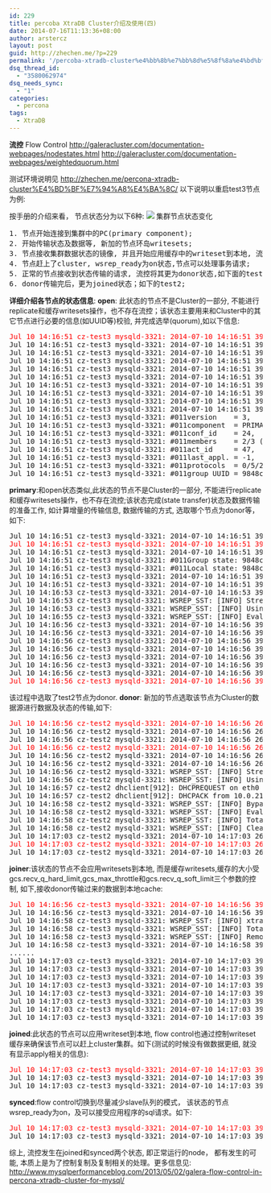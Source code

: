 ```yaml
---
id: 229
title: percoba XtraDB Cluster介绍及使用(四)
date: 2014-07-16T11:13:36+08:00
author: arstercz
layout: post
guid: http://zhechen.me/?p=229
permalink: '/percoba-xtradb-cluster%e4%bb%8b%e7%bb%8d%e5%8f%8a%e4%bd%bf%e7%94%a8%e5%9b%9b/'
dsq_thread_id:
  - "3580062974"
dsq_needs_sync:
  - "1"
categories:
  - percona
tags:
  - XtraDB
---
```

<strong>流控</strong>
Flow Control
<a href="http://galeracluster.com/documentation-webpages/nodestates.html"><font color="green">http://galeracluster.com/documentation-webpages/nodestates.html</font></a>
<a href="http://galeracluster.com/documentation-webpages/weightedquorum.html"><font color="green">http://galeracluster.com/documentation-webpages/weightedquorum.html</font></a>

测试环境说明见 <a href="http://zhechen.me/percona-xtradb-cluster%E4%BD%BF%E7%94%A8%E4%BA%8C/">http://zhechen.me/percona-xtradb-cluster%E4%BD%BF%E7%94%A8%E4%BA%8C/</a>
以下说明以重启test3节点为例:

按手册的介绍来看， 节点状态分为以下6种:
<img src="http://img.zhechen.me/articles/201407/galerafsm.png"></img>
集群节点状态变化
<!--more-->


<pre>
1. 节点开始连接到集群中的PC(primary component);
2. 开始传输状态及数据等, 新加的节点环岛writesets;
3. 节点接收集群数据状态的镜像, 并且开始应用缓存中的writeset到本地, 流控也切换到减少slave队列的模式;
4. 节点赶上了cluster, wsrep_ready为on状态,节点可以处理事务请求;
5. 正常的节点接收到状态传输的请求, 流控将其更为donor状态,如下面的test2;
6. donor传输完后，更为joined状态；如下的test2;
</pre>

<strong>详细介绍各节点的状态信息</strong>:
<strong>open</strong>: 此状态的节点不是Cluster的一部分, 不能进行replicate和缓存writesets操作，也不存在流控；该状态主要用来和Cluster中的其它节点进行必要的信息(如UUID等)校验, 并完成选举(quorum),如以下信息:
<pre>
<font color=red>Jul 10 14:16:51 cz-test3 mysqld-3321: 2014-07-10 14:16:51 399 [Note] WSREP: Shifting CLOSED -> OPEN (TO: 0)</font>
Jul 10 14:16:51 cz-test3 mysqld-3321: 2014-07-10 14:16:51 399 [Note] WSREP: Opened channel 'test-cluster'
Jul 10 14:16:51 cz-test3 mysqld-3321: 2014-07-10 14:16:51 399 [Note] WSREP: Waiting for SST to complete.
Jul 10 14:16:51 cz-test3 mysqld-3321: 2014-07-10 14:16:51 399 [Note] WSREP: New COMPONENT: primary = yes, bootstrap = no, my_idx = 2, memb_num = 3
Jul 10 14:16:51 cz-test3 mysqld-3321: 2014-07-10 14:16:51 399 [Note] WSREP: STATE EXCHANGE: Waiting for state UUID.
Jul 10 14:16:51 cz-test3 mysqld-3321: 2014-07-10 14:16:51 399 [Note] WSREP: STATE EXCHANGE: sent state msg: c7f31091-07f9-11e4-b5db-d3836cc0ef24
Jul 10 14:16:51 cz-test3 mysqld-3321: 2014-07-10 14:16:51 399 [Note] WSREP: STATE EXCHANGE: got state msg: c7f31091-07f9-11e4-b5db-d3836cc0ef24 from 0 (cz-test2)
Jul 10 14:16:51 cz-test3 mysqld-3321: 2014-07-10 14:16:51 399 [Note] WSREP: STATE EXCHANGE: got state msg: c7f31091-07f9-11e4-b5db-d3836cc0ef24 from 1 (cz-test1)
Jul 10 14:16:51 cz-test3 mysqld-3321: 2014-07-10 14:16:51 399 [Note] WSREP: STATE EXCHANGE: got state msg: c7f31091-07f9-11e4-b5db-d3836cc0ef24 from 2 (cz-test3)
Jul 10 14:16:51 cz-test3 mysqld-3321: 2014-07-10 14:16:51 399 [Note] WSREP: Quorum results:
Jul 10 14:16:51 cz-test3 mysqld-3321: #011version    = 3,
Jul 10 14:16:51 cz-test3 mysqld-3321: #011component  = PRIMARY,
Jul 10 14:16:51 cz-test3 mysqld-3321: #011conf_id    = 24,
Jul 10 14:16:51 cz-test3 mysqld-3321: #011members    = 2/3 (joined/total),
Jul 10 14:16:51 cz-test3 mysqld-3321: #011act_id     = 47,
Jul 10 14:16:51 cz-test3 mysqld-3321: #011last_appl. = -1,
Jul 10 14:16:51 cz-test3 mysqld-3321: #011protocols  = 0/5/2 (gcs/repl/appl),
Jul 10 14:16:51 cz-test3 mysqld-3321: #011group UUID = 9848cdcf-e869-11e3-94a5-3f8583faad7e
</pre>
<strong>primary</strong>:和open状态类似,此状态的节点不是Cluster的一部分, 不能进行replicate和缓存writesets操作，也不存在流控;该状态完成(state transfer)状态及数据传输的准备工作, 如计算增量的传输信息, 数据传输的方式, 选取哪个节点为donor等，如下:
<pre>
Jul 10 14:16:51 cz-test3 mysqld-3321: 2014-07-10 14:16:51 399 [Note] WSREP: Flow-control interval: [28, 28]
<font color=red>Jul 10 14:16:51 cz-test3 mysqld-3321: 2014-07-10 14:16:51 399 [Note] WSREP: Shifting OPEN -> PRIMARY (TO: 47)</font>
Jul 10 14:16:51 cz-test3 mysqld-3321: 2014-07-10 14:16:51 399 [Note] WSREP: State transfer required: 
Jul 10 14:16:51 cz-test3 mysqld-3321: #011Group state: 9848cdcf-e869-11e3-94a5-3f8583faad7e:47
Jul 10 14:16:51 cz-test3 mysqld-3321: #011Local state: 9848cdcf-e869-11e3-94a5-3f8583faad7e:31
Jul 10 14:16:51 cz-test3 mysqld-3321: 2014-07-10 14:16:51 399 [Note] WSREP: New cluster view: global state: 9848cdcf-e869-11e3-94a5-3f8583faad7e:47, view# 25: Primary, number of nodes: 3, my index: 2, protocol version 2
Jul 10 14:16:51 cz-test3 mysqld-3321: 2014-07-10 14:16:51 399 [Warning] WSREP: Gap in state sequence. Need state transfer.
Jul 10 14:16:53 cz-test3 mysqld-3321: 2014-07-10 14:16:53 399 [Note] WSREP: Running: 'wsrep_sst_xtrabackup-v2 --role 'joiner' --address '10.0.21.17' --auth 'sstuser:s3cret' --datadir '/web/mysql/node3321/data/' --defaults-file '/web/mysql/node3321/my.node.cnf' --parent '399'  '' '
Jul 10 14:16:53 cz-test3 mysqld-3321: WSREP_SST: [INFO] Streaming with xbstream (20140710 14:16:53.880)
Jul 10 14:16:53 cz-test3 mysqld-3321: WSREP_SST: [INFO] Using socat as streamer (20140710 14:16:53.883)
Jul 10 14:16:55 cz-test3 mysqld-3321: WSREP_SST: [INFO] Evaluating timeout 100 socat -u TCP-LISTEN:4444,reuseaddr stdio | xbstream -x; RC=( ${PIPESTATUS[@]} ) (20140710 14:16:55.023)
Jul 10 14:16:56 cz-test3 mysqld-3321: 2014-07-10 14:16:56 399 [Note] WSREP: Prepared SST request: xtrabackup-v2|10.0.21.17:4444/xtrabackup_sst
Jul 10 14:16:56 cz-test3 mysqld-3321: 2014-07-10 14:16:56 399 [Note] WSREP: wsrep_notify_cmd is not defined, skipping notification.
Jul 10 14:16:56 cz-test3 mysqld-3321: 2014-07-10 14:16:56 399 [Note] WSREP: REPL Protocols: 5 (3, 1)
Jul 10 14:16:56 cz-test3 mysqld-3321: 2014-07-10 14:16:56 399 [Note] WSREP: Service thread queue flushed.
Jul 10 14:16:56 cz-test3 mysqld-3321: 2014-07-10 14:16:56 399 [Note] WSREP: Assign initial position for certification: 47, protocol version: 3
Jul 10 14:16:56 cz-test3 mysqld-3321: 2014-07-10 14:16:56 399 [Note] WSREP: Service thread queue flushed.
Jul 10 14:16:56 cz-test3 mysqld-3321: 2014-07-10 14:16:56 399 [Note] WSREP: Prepared IST receiver, listening at: tcp://10.0.21.17:4568
<font color=red>Jul 10 14:16:56 cz-test3 mysqld-3321: 2014-07-10 14:16:56 399 [Note] WSREP: Member 2.0 (cz-test3) requested state transfer from '*any*'. Selected 0.0 (cz-test2)(SYNCED) as donor.</font>
</pre>
该过程中选取了test2节点为donor.
<strong>donor</strong>: 新加的节点选取该节点为Cluster的数据源进行数据及状态的传输,如下:
<pre>
<font color=red>Jul 10 14:16:56 cz-test2 mysqld-3321: 2014-07-10 14:16:56 26423 [Note] WSREP: Shifting SYNCED -> DONOR/DESYNCED (TO: 47)</font>
Jul 10 14:16:56 cz-test2 mysqld-3321: 2014-07-10 14:16:56 26423 [Note] WSREP: IST request: 9848cdcf-e869-11e3-94a5-3f8583faad7e:31-47|tcp://10.0.21.17:4568
Jul 10 14:16:56 cz-test2 mysqld-3321: 2014-07-10 14:16:56 26423 [Note] WSREP: wsrep_notify_cmd is not defined, skipping notification.
<font color=red>Jul 10 14:16:56 cz-test2 mysqld-3321: 2014-07-10 14:16:56 26423 [Note] WSREP: Running: 'wsrep_sst_xtrabackup-v2 --role 'donor' --address '10.0.21.17:4444/xtrabackup_sst' --auth 'sstuser:s3cret' --socket '/web/mysql/node3321/data/s3321' --datadir '/web/mysql/node3321/data/' --defaults-file '/web/mysql/node3321/my.node.cnf'   '' --gtid '9848cdcf-e869-11e3-94a5-3f8583faad7e:31' --bypass' </font>
Jul 10 14:16:56 cz-test2 mysqld-3321: 2014-07-10 14:16:56 26423 [Note] WSREP: sst_donor_thread signaled with 0
Jul 10 14:16:56 cz-test2 mysqld-3321: 2014-07-10 14:16:56 26423 [Note] WSREP: async IST sender starting to serve tcp://10.0.21.17:4568 sending 32-47
Jul 10 14:16:56 cz-test2 mysqld-3321: WSREP_SST: [INFO] Streaming with xbstream (20140710 14:16:56.987)
Jul 10 14:16:56 cz-test2 mysqld-3321: WSREP_SST: [INFO] Using socat as streamer (20140710 14:16:56.989)
Jul 10 14:16:57 cz-test2 dhclient[912]: DHCPREQUEST on eth0 to 10.0.21.9 port 67 (xid=0x5bb66842)
Jul 10 14:16:57 cz-test2 dhclient[912]: DHCPACK from 10.0.21.9 (xid=0x5bb66842)
Jul 10 14:16:58 cz-test2 mysqld-3321: WSREP_SST: [INFO] Bypassing the SST for IST (20140710 14:16:58.163)
Jul 10 14:16:58 cz-test2 mysqld-3321: WSREP_SST: [INFO] Evaluating xbstream -c ${INFO_FILE} ${IST_FILE} | socat -u stdio TCP:10.0.21.17:4444; RC=( ${PIPESTATUS[@]} ) (20140710 14:16:58.170)
Jul 10 14:16:58 cz-test2 mysqld-3321: WSREP_SST: [INFO] Total time on donor: 0 seconds (20140710 14:16:58.211)
Jul 10 14:16:58 cz-test2 mysqld-3321: WSREP_SST: [INFO] Cleaning up temporary directories (20140710 14:16:58.214)
Jul 10 14:17:03 cz-test2 mysqld-3321: 2014-07-10 14:17:03 26423 [Note] WSREP: 0.0 (cz-test2): State transfer to 2.0 (cz-test3) complete.
<font color=red>Jul 10 14:17:03 cz-test2 mysqld-3321: 2014-07-10 14:17:03 26423 [Note] WSREP: Shifting DONOR/DESYNCED -> JOINED (TO: 47)</font>
Jul 10 14:17:03 cz-test2 mysqld-3321: 2014-07-10 14:17:03 26423 [Note] WSREP: 2.0 (cz-test3): State transfer from 0.0 (cz-test2) complete.
</pre>
<strong>joiner</strong>:该状态的节点不会应用writesets到本地, 而是缓存writesets,缓存的大小受gcs.recv_q_hard_limit,gcs_max_throttle和gcs.recv_q_soft_limit三个参数的控制, 如下,接收donor传输过来的数据到本地cache:
<pre>
<font color=red>Jul 10 14:16:56 cz-test3 mysqld-3321: 2014-07-10 14:16:56 399 [Note] WSREP: Shifting PRIMARY -> JOINER (TO: 47)</font>
Jul 10 14:16:56 cz-test3 mysqld-3321: 2014-07-10 14:16:56 399 [Note] WSREP: Requesting state transfer: success, donor: 0
Jul 10 14:16:58 cz-test3 mysqld-3321: WSREP_SST: [INFO] xtrabackup_ist received from donor: Running IST (20140710 14:16:58.232)
Jul 10 14:16:58 cz-test3 mysqld-3321: WSREP_SST: [INFO] Total time on joiner: 0 seconds (20140710 14:16:58.235)
Jul 10 14:16:58 cz-test3 mysqld-3321: WSREP_SST: [INFO] Removing the sst_in_progress file (20140710 14:16:58.238)
Jul 10 14:16:58 cz-test3 mysqld-3321: 2014-07-10 14:16:58 399 [Note] WSREP: SST complete, seqno: 31
......
Jul 10 14:17:03 cz-test3 mysqld-3321: 2014-07-10 14:17:03 399 [Note] Event Scheduler: Loaded 0 events
Jul 10 14:17:03 cz-test3 mysqld-3321: 2014-07-10 14:17:03 399 [Note] WSREP: Signalling provider to continue.
Jul 10 14:17:03 cz-test3 mysqld-3321: 2014-07-10 14:17:03 399 [Note] WSREP: inited wsrep sidno 2
Jul 10 14:17:03 cz-test3 mysqld-3321: 2014-07-10 14:17:03 399 [Note] WSREP: SST received: 9848cdcf-e869-11e3-94a5-3f8583faad7e:31
Jul 10 14:17:03 cz-test3 mysqld-3321: 2014-07-10 14:17:03 399 [Note] WSREP: Receiving IST: 16 writesets, seqnos 31-47
Jul 10 14:17:03 cz-test3 mysqld-3321: 2014-07-10 14:17:03 399 [Note] WSREP: IST received: 9848cdcf-e869-11e3-94a5-3f8583faad7e:47
Jul 10 14:17:03 cz-test3 mysqld-3321: 2014-07-10 14:17:03 399 [Note] WSREP: 0.0 (cz-test2): State transfer to 2.0 (cz-test3) complete.
Jul 10 14:17:03 cz-test3 mysqld-3321: 2014-07-10 14:17:03 399 [Note] WSREP: 2.0 (cz-test3): State transfer from 0.0 (cz-test2) complete.
</pre>

<strong>joined</strong>:此状态的节点可以应用writeset到本地, flow control也通过控制writeset缓存来确保该节点可以赶上cluster集群。如下(测试的时候没有做数据更细, 就没有显示apply相关的信息):
<pre>
<font color=red>Jul 10 14:17:03 cz-test3 mysqld-3321: 2014-07-10 14:17:03 399 [Note] WSREP: Shifting JOINER -> JOINED (TO: 47)</font>
Jul 10 14:17:03 cz-test3 mysqld-3321: 2014-07-10 14:17:03 399 [Note] WSREP: Member 0.0 (cz-test2) synced with group.
Jul 10 14:17:03 cz-test3 mysqld-3321: 2014-07-10 14:17:03 399 [Note] WSREP: Member 2.0 (cz-test3) synced with group.
</pre>
<strong>synced</strong>:flow control切换到尽量减少slave队列的模式， 该状态的节点wsrep_ready为on，及可以接受应用程序的sql请求。如下:
<pre>
<font color=red>Jul 10 14:17:03 cz-test3 mysqld-3321: 2014-07-10 14:17:03 399 [Note] WSREP: Shifting JOINED -> SYNCED (TO: 47)</font>
Jul 10 14:17:03 cz-test3 mysqld-3321: 2014-07-10 14:17:03 399 [Note] WSREP: Synchronized with group, ready for connections
</pre>

综上, 流控发生在joined和synced两个状态, 即正常运行的node， 都有发生的可能, 本质上是为了控制复制及复制相关的处理。更多信息见: <a href="http://www.mysqlperformanceblog.com/2013/05/02/galera-flow-control-in-percona-xtradb-cluster-for-mysql/"><font color="green">http://www.mysqlperformanceblog.com/2013/05/02/galera-flow-control-in-percona-xtradb-cluster-for-mysql/</font></a>